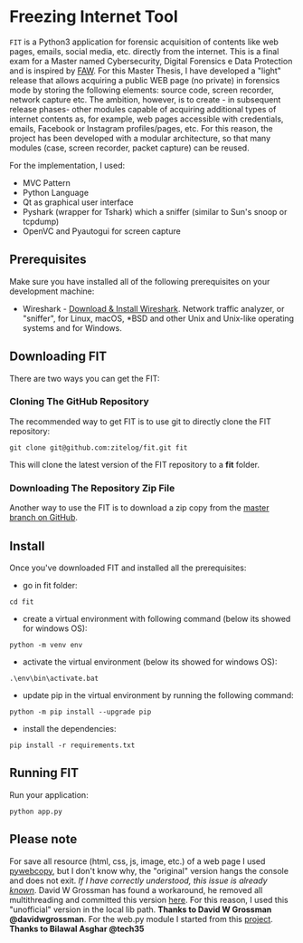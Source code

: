 # Freezing Internet Tool
`FIT` is a Python3 application for forensic acquisition of contents like web pages, emails, social media, etc. directly from the internet. 
This is a final exam for a Master named Cybersecurity, Digital Forensics e Data Protection and is inspired by [FAW](https://www.fawproject.com/). For this Master Thesis, I have developed a "light" release that allows acquiring a public WEB page (no private) in forensics mode by storing the following elements: source code, screen recorder, network capture etc. The ambition, however, is to create - in subsequent release phases- other modules capable of acquiring additional types of internet contents as, for example, web pages accessible with credentials, emails, Facebook or Instagram profiles/pages, etc. For this reason, the project has been developed with a modular architecture, so that many modules (case, screen recorder, packet capture) can be reused. 

For the implementation, I used:
* MVC Pattern
* Python Language
* Qt as graphical user interface
* Pyshark (wrapper for Tshark) which a sniffer (similar to Sun's snoop or tcpdump)
* OpenVC and Pyautogui for screen capture


## Prerequisites
Make sure you have installed all of the following prerequisites on your development machine:
* Wireshark - [Download & Install Wireshark](https://www.wireshark.org/download/). Network traffic analyzer, or "sniffer", for Linux, macOS, *BSD and other Unix and Unix-like operating systems and for Windows.

## Downloading FIT
There are two ways you can get the FIT:

### Cloning The GitHub Repository
The recommended way to get FIT is to use git to directly clone the FIT repository:

```
git clone git@github.com:zitelog/fit.git fit
```

This will clone the latest version of the FIT repository to a **fit** folder.

### Downloading The Repository Zip File
Another way to use the FIT is to download a zip copy from the [master branch on GitHub](https://github.com/zitelog/fit/archive/refs/heads/main.zip).

## Install
Once you've downloaded FIT and installed all the prerequisites:

* go in fit folder:
```
cd fit
```
* create a virtual environment with following command (below its showed for windows OS):
```
python -m venv env
```
* activate the virtual environment (below its showed for windows OS):
```
.\env\bin\activate.bat
```
* update pip in the virtual environment by running the following command:
```
python -m pip install --upgrade pip
```
* install the dependencies:
```
pip install -r requirements.txt
```

## Running FIT

Run your application:

```
python app.py
```

## Please note
For save all resource (html, css, js, image, etc.) of a web page I used [pywebcopy](https://pypi.org/project/pywebcopy/), but I don't know why, the "original" version hangs the console and does not exit. 
_If I have correctly understood, this issue is already [known](https://github.com/rajatomar788/pywebcopy/issues/46)_. 
David W Grossman has found a workaround, he removed all multithreading and committed this version [here](https://github.com/davidwgrossman/pywebcopy). 
For this reason, I used this "unofficial" version in the local lib path. **Thanks to David W Grossman @davidwgrossman**.
For the web.py module I started from this [project](https://github.com/tech35/Python-Browser-Version-2). **Thanks to Bilawal Asghar @tech35**

